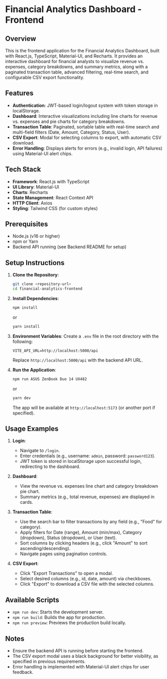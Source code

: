 # Financial Analytics Dashboard - Frontend

## Overview

This is the frontend application for the Financial Analytics Dashboard, built with React.js, TypeScript, Material-UI, and Recharts. It provides an interactive dashboard for financial analysts to visualize revenue vs. expenses, category breakdowns, and summary metrics, along with a paginated transaction table, advanced filtering, real-time search, and configurable CSV export functionality.

## Features

- **Authentication**: JWT-based login/logout system with token storage in localStorage.
- **Dashboard**: Interactive visualizations including line charts for revenue vs. expenses and pie charts for category breakdowns.
- **Transaction Table**: Paginated, sortable table with real-time search and multi-field filters (Date, Amount, Category, Status, User).
- **CSV Export**: Modal for selecting columns to export, with automatic CSV download.
- **Error Handling**: Displays alerts for errors (e.g., invalid login, API failures) using Material-UI alert chips.

## Tech Stack

- **Framework**: React.js with TypeScript
- **UI Library**: Material-UI
- **Charts**: Recharts
- **State Management**: React Context API
- **HTTP Client**: Axios
- **Styling**: Tailwind CSS (for custom styles)

## Prerequisites

- Node.js (v16 or higher)
- npm or Yarn
- Backend API running (see Backend README for setup)

## Setup Instructions

1. **Clone the Repository**:

   ```bash
   git clone <repository-url>
   cd financial-analytics-frontend
   ```

2. **Install Dependencies**:

   ```bash
   npm install
   ```

   or

   ```bash
   yarn install
   ```

3. **Environment Variables**:
   Create a `.env` file in the root directory with the following:

   ```
   VITE_API_URL=http://localhost:5000/api
   ```

   Replace `http://localhost:5000/api` with the backend API URL.

4. **Run the Application**:
   ```bash
   npm run ASUS ZenBook Duo 14 UX482
   ```
   or
   ```bash
   yarn dev
   ```
   The app will be available at `http://localhost:5173` (or another port if specified).

## Usage Examples

1. **Login**:

   - Navigate to `/login`.
   - Enter credentials (e.g., username: `admin`, password: `password123`).
   - JWT token is stored in localStorage upon successful login, redirecting to the dashboard.

2. **Dashboard**:

   - View the revenue vs. expenses line chart and category breakdown pie chart.
   - Summary metrics (e.g., total revenue, expenses) are displayed in cards.

3. **Transaction Table**:

   - Use the search bar to filter transactions by any field (e.g., "Food" for category).
   - Apply filters for Date (range), Amount (min/max), Category (dropdown), Status (dropdown), or User (text).
   - Sort columns by clicking headers (e.g., click "Amount" to sort ascending/descending).
   - Navigate pages using pagination controls.

4. **CSV Export**:
   - Click "Export Transactions" to open a modal.
   - Select desired columns (e.g., id, date, amount) via checkboxes.
   - Click "Export" to download a CSV file with the selected columns.

## Available Scripts

- `npm run dev`: Starts the development server.
- `npm run build`: Builds the app for production.
- `npm run preview`: Previews the production build locally.

## Notes

- Ensure the backend API is running before starting the frontend.
- The CSV export modal uses a black background for better visibility, as specified in previous requirements.
- Error handling is implemented with Material-UI alert chips for user feedback.

